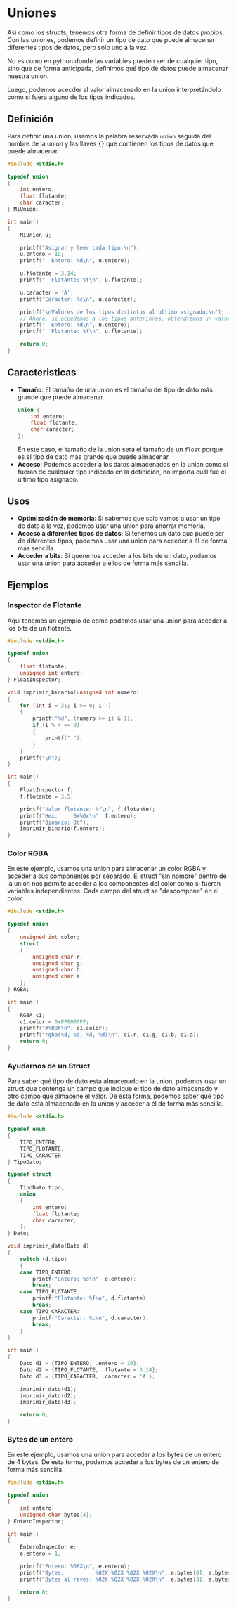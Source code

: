 # Uniones
Asi como los structs, tenemos otra forma de definir tipos de datos propios. Con las uniones, podemos definir un tipo de dato que puede almacenar diferentes tipos de datos, pero solo uno a la vez.

No es como en python donde las variables pueden ser de cualquier tipo, sino que de forma anticipada, definimos qué tipo de datos puede almacenar nuestra union.

Luego, podemos acecder al valor almacenado en la union interpretándolo como si fuera alguno de los tipos indicados.

## Definición
Para definir una union, usamos la palabra reservada `union` seguida del nombre de la union y las llaves `{}` que contienen los tipos de datos que puede almacenar.

```c
#include <stdio.h>

typedef union
{
    int entero;
    float flotante;
    char caracter;
} MiUnion;

int main()
{
    MiUnion u;

    printf("Asignar y leer cada tipo:\n");
    u.entero = 10;
    printf("  Entero: %d\n", u.entero);

    u.flotante = 3.14;
    printf("  Flotante: %f\n", u.flotante);

    u.caracter = 'A';
    printf("Caracter: %c\n", u.caracter);

    printf("\nValores de los tipos distintos al ultimo asignado:\n");
    // Ahora, si accedemos a los tipos anteriores, obtendremos un valor indeterminado porque va a leer lo almacenado en la memoria "como si fuera un tipo distinto del que realmente es"
    printf("  Entero: %d\n", u.entero);
    printf("  Flotante: %f\n", u.flotante);

    return 0;
}
```

## Caracteristicas
- **Tamaño**: El tamaño de una union es el tamaño del tipo de dato más grande que puede almacenar.
    ```c
    union {
        int entero;
        float flotante;
        char caracter;
    };
    ```
    En este caso, el tamaño de la union será el tamaño de un `float` porque es el tipo de dato más grande que puede almacenar.
- **Acceso**: Podemos acceder a los datos almacenados en la union como si fueran de cualquier tipo indicado en la definición, no importa cuál fue el último tipo asignado.

## Usos
- **Optimización de memoria**: Si sabemos que solo vamos a usar un tipo de dato a la vez, podemos usar una union para ahorrar memoria.
- **Acceso a diferentes tipos de datos**: Si tenemos un dato que puede ser de diferentes tipos, podemos usar una union para acceder a él de forma más sencilla.
- **Acceder a bits**: Si queremos acceder a los bits de un dato, podemos usar una union para acceder a ellos de forma más sencilla.

## Ejemplos

### Inspector de Flotante
Aqui tenemos un ejemplo de como podemos usar una union para acceder a los bits de un flotante.

```c
#include <stdio.h>

typedef union
{
    float flotante;
    unsigned int entero;
} FloatInspector;

void imprimir_binario(unsigned int numero)
{
    for (int i = 31; i >= 0; i--)
    {
        printf("%d", (numero >> i) & 1);
        if (i % 4 == 0)
        {
            printf(" ");
        }
    }
    printf("\n");
}

int main()
{
    FloatInspector f;
    f.flotante = 3.5;

    printf("Valor flotante: %f\n", f.flotante);
    printf("Hex:     0x%0x\n", f.entero);
    printf("Binario: 0b");
    imprimir_binario(f.entero);
}
```

### Color RGBA
En este ejemplo, usamos una union para almacenar un color RGBA y acceder a sus componentes por separado. El struct "sin nombre" dentro de la union nos permite acceder a los componentes del color como si fueran variables independientes. Cada campo del struct se "descompone" en el color.
```c
#include <stdio.h>

typedef union
{
    unsigned int color;
    struct
    {
        unsigned char r;
        unsigned char g;
        unsigned char b;
        unsigned char a;
    };
} RGBA;

int main()
{
    RGBA c1;
    c1.color = 0xFF0000FF;
    printf("#%08X\n", c1.color);
    printf("rgba(%d, %d, %d, %d)\n", c1.r, c1.g, c1.b, c1.a);
    return 0;
}
```

### Ayudarnos de un Struct
Para saber qué tipo de dato está almacenado en la union, podemos usar un struct que contenga un campo que indique el tipo de dato almacenado y otro campo que almacene el valor. De esta forma, podemos saber qué tipo de dato está almacenado en la union y acceder a él de forma más sencilla.
```c
#include <stdio.h>

typedef enum
{
    TIPO_ENTERO,
    TIPO_FLOTANTE,
    TIPO_CARACTER
} TipoDato;

typedef struct
{
    TipoDato tipo;
    union
    {
        int entero;
        float flotante;
        char caracter;
    };
} Dato;

void imprimir_dato(Dato d)
{
    switch (d.tipo)
    {
    case TIPO_ENTERO:
        printf("Entero: %d\n", d.entero);
        break;
    case TIPO_FLOTANTE:
        printf("Flotante: %f\n", d.flotante);
        break;
    case TIPO_CARACTER:
        printf("Caracter: %c\n", d.caracter);
        break;
    }
}

int main()
{
    Dato d1 = {TIPO_ENTERO, .entero = 10};
    Dato d2 = {TIPO_FLOTANTE, .flotante = 3.14};
    Dato d3 = {TIPO_CARACTER, .caracter = 'A'};

    imprimir_dato(d1);
    imprimir_dato(d2);
    imprimir_dato(d3);

    return 0;
}
```

### Bytes de un entero
En este ejemplo, usamos una union para acceder a los bytes de un entero de 4 bytes. De esta forma, podemos acceder a los bytes de un entero de forma más sencilla.
```c
#include <stdio.h>

typedef union
{
    int entero;
    unsigned char bytes[4];
} EnteroInspector;

int main()
{
    EnteroInspector e;
    e.entero = 1;

    printf("Entero: %08X\n", e.entero);
    printf("Bytes:          %02X %02X %02X %02X\n", e.bytes[0], e.bytes[1], e.bytes[2], e.bytes[3]);
    printf("Bytes al reves: %02X %02X %02X %02X\n", e.bytes[3], e.bytes[2], e.bytes[1], e.bytes[0]);

    return 0;
}
```
